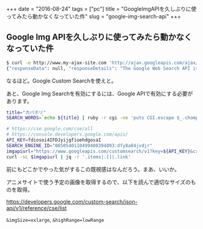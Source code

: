 +++
date = "2016-08-24"
tags =  ["pc"]
title = "GoogleImgAPIを久しぶりに使ってみたら動かなくなっていた件"
slug = "google-img-search-api"
+++

## Google Img APIを久しぶりに使ってみたら動かなくなっていた件

```bash
$ curl -e http://www.my-ajax-site.com 'http://ajax.googleapis.com/ajax/services/search/web?v=1.0&q=riot'
{"responseData": null, "responseDetails": "The Google Web Search API is no longer available. Please migrate to the Google Custom Search API (https://developers.google.com/custom-search/)", "responseStatus": 403}
```

なるほど。Google Custom Searchを使えと。

あと、Google Img Searchを有効にするには、Google APIで有効にする必要があります。

```bash
title="カバネリ"
SEARCH_WORDS=`echo ${title} | ruby -r cgi -ne 'puts CGI.escape $_.chomp'`

# https://cse.google.com/cse/all
# https://console.developers.google.com/apis/
API_KEY=fdiosoi4IFDJyijgfioehdgosaI
SEARCH_ENGINE_ID="0850540110499400394093:dfy8a84jvdjr"
imgapiurl="https://www.googleapis.com/customsearch/v1?key=${API_KEY}&cx=${SEARCH_ENGINE_ID}&searchType=image&q=${SEARCH_WORDS}"
curl -sL $imgapiurl | jq -r '.items|.[]|.link'
```

前にもどこかでやった気がするこの既視感はなんだろう。まあ、いいか。

アニメサイトで使う予定の画像を取得するので、以下を読んで適切なサイズのものを取得。

https://developers.google.com/custom-search/json-api/v1/reference/cse/list

`&imgSize=xxlarge`, `&highRange=lowRange`
